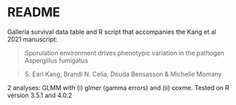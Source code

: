 # README

Galleria survival data table and R script that accompanies the Kang et al 2021 manuscript:

>Sporulation environment drives phenotypic variation in the pathogen Aspergillus fumigatus

>S. Earl Kang, Brandi N. Celia, Douda Bensasson & Michelle Momany

2 analyses: GLMM with (i) glmer (gamma errors) and (ii) coxme. Tested on R version 3.5.1 and 4.0.2

